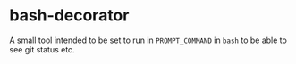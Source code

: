 # bash-decorator
A small tool intended to be set to run in `PROMPT_COMMAND` in `bash` to be able
to see git status etc.
